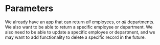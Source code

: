 # Parameters

We already have an app that can return *all* employees, or *all* departments.  
We also want to be able to return a specific employee or department.  We also need to be able to update a specific employee or department, and we may want to add functionality to delete a specific record in the future.  



